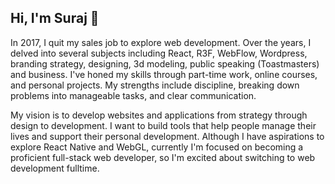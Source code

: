 ## Hi, I'm Suraj 👋
In 2017, I quit my sales job to explore web development. Over the years, I delved into several subjects including React, R3F, WebFlow, Wordpress, branding strategy, designing, 3d modeling, public speaking (Toastmasters) and business. I've honed my skills through part-time work, online courses, and personal projects. My strengths include discipline, breaking down problems into manageable tasks, and clear communication. 

My vision is to develop websites and applications from strategy through design to development. I want to build tools that help people manage their lives and support their personal development. Although I have aspirations to explore React Native and WebGL, currently I'm focused on becoming a proficient full-stack web developer, so I'm excited about switching to web development fulltime.

<!--
**surajr1711/surajr1711** is a ✨ _special_ ✨ repository because its `README.md` (this file) appears on your GitHub profile.

Here are some ideas to get you started:

- 🔭 I’m currently working on ...
- 🌱 I’m currently learning ...
- 👯 I’m looking to collaborate on ...
- 🤔 I’m looking for help with ...
- 💬 Ask me about ...
- 📫 How to reach me: ...
- 😄 Pronouns: ...
- ⚡ Fun fact: ...
-->
